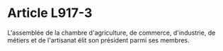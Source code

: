 # Article L917-3

L'assemblée de la chambre d'agriculture, de commerce, d'industrie, de métiers et de l'artisanat élit son président parmi ses membres.
